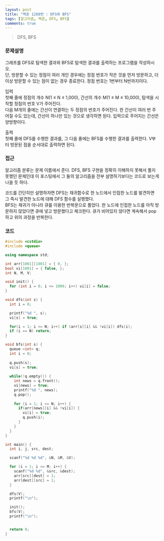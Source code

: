 ```yaml
---
layout: post
title: "백준 1260번 : DFS와 BFS"
tags: [알고리즘, 백준, DFS, BFS]
comments: true
---
```


> DFS, BFS  

### 문제설명  
그래프를 DFS로 탐색한 결과와 BFS로 탐색한 결과를 출력하는 프로그램을 작성하시오.  
단, 방문할 수 있는 정점이 여러 개인 경우에는 정점 번호가 작은 것을 먼저 방문하고, 더 이상 방문할 수 있는 점이 없는 경우 종료한다. 정점 번호는 1번부터 N번까지이다.  

입력  
첫째 줄에 정점의 개수 N(1 ≤ N ≤ 1,000), 간선의 개수 M(1 ≤ M ≤ 10,000), 탐색을 시작할 정점의 번호 V가 주어진다.  
다음 M개의 줄에는 간선이 연결하는 두 정점의 번호가 주어진다. 한 간선이 여러 번 주어질 수도 있는데, 간선이 하나만 있는 것으로 생각하면 된다. 입력으로 주어지는 간선은 양방향이다.  

출력  
첫째 줄에 DFS를 수행한 결과를, 그 다음 줄에는 BFS를 수행한 결과를 출력한다. V부터 방문된 점을 순서대로 출력하면 된다.  

### 접근  
알고리즘 분류는 문제 이름에서 준다. DFS, BFS 구현을 정확히 이해하지 못해서 풀지 못했던 문제인데 이 포스팅에서 그 둘의 알고리즘을 전부 설명하기보다는 코드로 보는게 나을 듯 하다.  

코드를 간단히만 설명하자면 DFS는 재귀함수로 한 노드에서 인접한 노드를 발견하면 그 즉시 발견한 노드에 대해 DFS 함수를 실행했다.  
BFS는 재귀가 아니라 큐를 이용한 반복문으로 풀었다. 한 노드에 인접한 노드를 아직 방문하지 않았다면 큐에 넣고 방문했다고 체크한다. 큐가 비어있지 않다면 계속해서 pop하고 위의 과정을 반복한다.  

### 코드  
~~~c++
#include <cstdio>
#include <queue>

using namespace std;

int arr[1001][1001] = { 0, };
bool vi[1001] = { false, };
int N, M, V;

void init() { 
  for (int i = 0; i <= 1000; i++) vi[i] = false; 
}

void dfs(int s) {
  int i = 0;

  printf("%d ", s);
  vi[s] = true;

  for(i = 1; i <= N; i++) if (arr[s][i] && !vi[i]) dfs(i);
  if (i == N) return;
}

void bfs(int s) {
  queue <int> q;
  int i = 0;
  
  q.push(s);
  vi[s] = true;
  
  while(!q.empty()) {
    int news = q.front();
    vi[news] = true;
    printf("%d ", news);
    q.pop();
    
    for (i = 1; i <= N; i++) {
      if(arr[news][i] && !vi[i]) {
        vi[i] = true;
        q.push(i);
      }
    }
  }
}

int main() {
  int i, j, src, dest;

  scanf("%d %d %d", &N, &M, &V);

  for (i = 1; i <= M; i++) {
    scanf("%d %d", &src, &dest);
    arr[src][dest] = 1;
    arr[dest][src] = 1;
  }

  dfs(V);
  printf("\n");

  init();
  bfs(V);
  printf("\n");


  return 0;
}
~~~